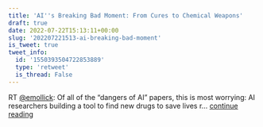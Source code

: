 ```yaml
---
title: 'AI''s Breaking Bad Moment: From Cures to Chemical Weapons'
draft: true
date: 2022-07-22T15:13:11+00:00
slug: '202207221513-ai-breaking-bad-moment'
is_tweet: true
tweet_info:
  id: '1550393504722853889'
  type: 'retweet'
  is_thread: False
---
```




RT [@emollick](https://x.com/emollick): Of all of the “dangers of AI” papers, this is most worrying: AI researchers building a tool to find new drugs to save lives r… [continue reading](https://x.com/sytelus/status/1550393504722853889)
